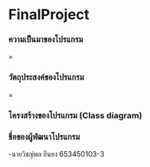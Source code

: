 # FinalProject

### ความเป็นมาของโปรแกรม
=


### วัตถุประสงค์ของโปรแกรม
=


### โครงสร้างของโปรแกรม (Class diagram)


### ชื่อของผู้พัฒนาโปรแกรม
-นายวิชญ์พล ยืนยง 653450103-3
